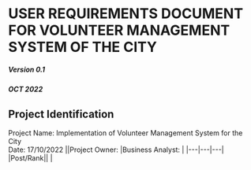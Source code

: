 # USER REQUIREMENTS DOCUMENT FOR VOLUNTEER MANAGEMENT SYSTEM OF THE CITY
##### Version 0.1 
##### OCT 2022
## Project Identification
Project Name: Implementation of Volunteer Management System for the City\
Date: 17/10/2022
||Project Owner: |Business Analyst: |
|---|---|---|
|Post/Rank|| |


